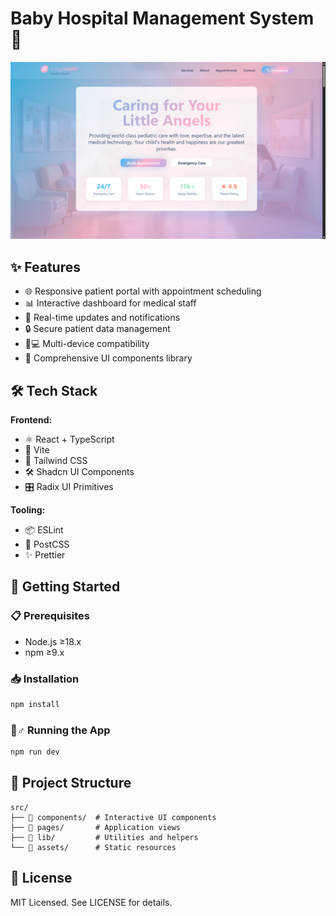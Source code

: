 # Baby Hospital Management System 🏥

![Platform Screenshot](https://raw.githubusercontent.com/nandkishor22/BabyHealth/refs/heads/main/public/Home.png)

## ✨ Features
- 🌐 Responsive patient portal with appointment scheduling
- 📊 Interactive dashboard for medical staff
- 🔄 Real-time updates and notifications
- 🔒 Secure patient data management
- 📱💻 Multi-device compatibility
- 🧩 Comprehensive UI components library

## 🛠 Tech Stack
**Frontend:**
- ⚛️ React + TypeScript
- 🚀 Vite
- 🌈 Tailwind CSS
- 🛠️ Shadcn UI Components
- 🎛️ Radix UI Primitives

**Tooling:**
- 📦 ESLint
- 🎨 PostCSS
- ✨ Prettier

## 🚀 Getting Started

### 📋 Prerequisites
- Node.js ≥18.x
- npm ≥9.x

### 📥 Installation
```bash
npm install
```

### 🏃♂️ Running the App
```bash
npm run dev
```

## 📂 Project Structure
```
src/
├── 📁 components/  # Interactive UI components
├── 📁 pages/       # Application views
├── 📁 lib/         # Utilities and helpers
└── 📁 assets/      # Static resources
```

## 📄 License
MIT Licensed. See LICENSE for details.